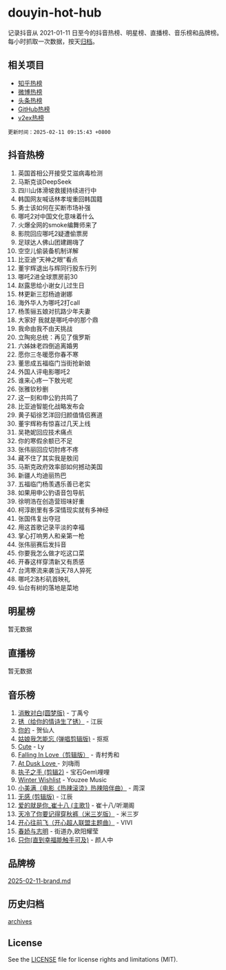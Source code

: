 # douyin-hot-hub

记录抖音从 2021-01-11 日至今的抖音热榜、明星榜、直播榜、音乐榜和品牌榜。每小时抓取一次数据，按天[归档](archives)。

## 相关项目

- [知乎热榜](https://github.com/lonnyzhang423/zhihu-hot-hub)
- [微博热榜](https://github.com/lonnyzhang423/weibo-hot-hub)
- [头条热榜](https://github.com/lonnyzhang423/toutiao-hot-hub)
- [GitHub热榜](https://github.com/lonnyzhang423/github-hot-hub)
- [v2ex热榜](https://github.com/lonnyzhang423/v2ex-hot-hub)


`更新时间：2025-02-11 09:15:43 +0800`

## 抖音热榜

1. 英国首相公开接受艾滋病毒检测
1. 马斯克谈DeepSeek
1. 四川山体滑坡救援持续进行中
1. 韩国网友喊话林孝埈重回韩国籍
1. 勇士该如何在买断市场补强
1. 哪吒2对中国文化意味着什么
1. 火爆全网的smoke编舞师来了
1. 影院回应哪吒2疑遭偷票房
1. 足球达人佛山团建踢嗨了
1. 空空儿偷装备机制详解
1. 比亚迪“天神之眼”看点
1. 董宇辉退出与辉同行股东行列
1. 哪吒2进全球票房前30
1. 赵露思给小谢女儿过生日
1. 林更新三怼杨迪谢娜
1. 海外华人为哪吒2打call
1. 杨羡骊五娘对抗路少年夫妻
1. 大家好 我就是哪吒中的那个鼎
1. 我命由我不由天挑战
1. 立陶宛总统：再见了俄罗斯
1. 六姊妹老四倒追离婚男
1. 愿你三冬暖愿你春不寒
1. 董思成五福临门当街抢新娘
1. 外国人评电影哪吒2
1. 谁来心疼一下敖光呢
1. 张雅钦秒删
1. 这一刻和申公豹共鸣了
1. 比亚迪智能化战略发布会
1. 黄子韬徐艺洋回归颜值情侣赛道
1. 董宇辉称有惊喜过几天上线
1. 吴艳妮回应技术痛点
1. 你的寒假余额已不足
1. 张伟丽回应切肘疼不疼
1. 藏不住了其实我是敖闰
1. 马斯克政府效率部如何撼动美国
1. 新疆人均迪丽热巴
1. 五福临门杨羡遇乐善已老实
1. 如果用申公豹语音包导航
1. 徐明浩在创造营班味好重
1. 柯淳剧里有多深情现实就有多神经
1. 张国伟复出夺冠
1. 用这首歌记录平淡的幸福
1. 掌心打响男人和亲第一枪
1. 张伟丽赛后发抖音
1. 你要我怎么做才吃这口菜
1. 开春这样穿清新又有质感
1. 台湾寒流来袭当天78人猝死
1. 哪吒2洛杉矶首映礼
1. 仙台有树的落地是菜地

## 明星榜

暂无数据

## 直播榜

暂无数据

## 音乐榜

1. [消散对白(圆梦版)](https://sf5-hl-cdn-tos.douyinstatic.com/obj/tos-cn-ve-2774/og4jB5I5IizzoZVAAAzWgBMAsMDWoArfwBOiFs) - 丁禹兮
1. [锈（给你的情诗生了锈）](https://sf5-hl-cdn-tos.douyinstatic.com/obj/tos-cn-ve-2774/o8a1PBtVqIYbPEGK6e5A4egedVMdm3fCIz6bbE) - 江辰
1. [你的](https://sf5-hl-cdn-tos.douyinstatic.com/obj/tos-cn-ve-2774/oYuIeKf42jB7sEV6B2upMdpYAgfrQWj0FeRegh) - 贺仙人
1. [姑娘我怎能忘 (弹唱剪辑版)](https://sf5-hl-cdn-tos.douyinstatic.com/obj/tos-cn-ve-2774/okamwrBGEMz6illuEofAsMV4yzF5tVWbBiA5AI) - 抠抠
1. [Cute](https://sf6-cdn-tos.douyinstatic.com/obj/tos-cn-ve-2774/o4IbIzHWKAAB4wsS5qMBRiiAlEBGTpQRNfFvuo) - Ly
1. [Falling In Love（剪辑版）](https://sf5-hl-cdn-tos.douyinstatic.com/obj/tos-cn-ve-2774/o8ajpA8zzgBPahbBIO8AcKGBLJezFCRd1wfP9f) - 青村秀和
1. [ At Dusk  Love ](https://sf5-hl-cdn-tos.douyinstatic.com/obj/tos-cn-ve-2774/o8CrpCf5CaYgI4ZrtQgMQAFEfuGqNnRSDQAPBc) - 刘嗨雨
1. [执子之手 (剪辑2)](https://sf6-cdn-tos.douyinstatic.com/obj/tos-cn-ve-2774/oUoZLQjCc31XzqsBnBQUNgeKtYPBcgbFDwtfcu) - 宝石Gem\哩哩
1. [Winter Wishlist](https://sf5-hl-cdn-tos.douyinstatic.com/obj/tos-cn-ve-2774/oIIgUOeamCFCVAzxN6MFRLIBlLGpUqQxeeHrLE) - Youzee Music
1. [小美满（电影《热辣滚烫》热辣陪伴曲）](https://sf5-hl-cdn-tos.douyinstatic.com/obj/tos-cn-ve-2774/o0GAn2lSgfZIDUgtevCGDQYnFg4CwnrBaxbTZL) - 周深
1. [无感 (剪辑版)](https://sf5-hl-cdn-tos.douyinstatic.com/obj/tos-cn-ve-2774/o0eIsUzJBDlQaQFC5OFlgbMEZC1TFYBftOBn6p) - 江辰
1. [爱的就是你_崔十八 (主歌1)](https://sf5-hl-cdn-tos.douyinstatic.com/obj/tos-cn-ve-2774/oI5BO5DhFZ6UTcNCnZaOCBLtZ7WIMQGfgnXf5E) - 崔十八/听潮阁
1. [天冷了你要记得穿秋裤（米三岁版）](https://sf5-hl-cdn-tos.douyinstatic.com/obj/tos-cn-ve-2774/oQlIwVIDWiZ6BQilAorS7MA0AgCkQDvcZAdm1) - 米三岁
1. [开心往前飞（开心超人联盟主题曲）](https://sf5-hl-cdn-tos.douyinstatic.com/obj/tos-cn-ve-2774/9d8fb7c82cf1421fb93a9fe925275e0a) - VIVI
1. [春娇与志明](https://sf5-hl-cdn-tos.douyinstatic.com/obj/tos-cn-ve-2774/e530d8fceb7044b39707d7f9ff54add1) - 街道办,欧阳耀莹
1. [只你(直到幸福能触手可及)](https://sf5-hl-cdn-tos.douyinstatic.com/obj/tos-cn-ve-2774/o0lBkRDzFTeaVSUz3ZZSCBVtZ5DIMQGfgmEAuE) - 颜人中

## 品牌榜

[2025-02-11-brand.md](archives/2025-02-11-brand.md)

## 历史归档

[archives](archives)

## License

See the [LICENSE](LICENSE) file for license rights and limitations (MIT).
